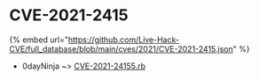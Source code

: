 # CVE-2021-2415
{% embed url="https://github.com/Live-Hack-CVE/full_database/blob/main/cves/2021/CVE-2021-2415.json" %}

* 0dayNinja ~> [CVE-2021-24155.rb](https://www.alice-snow.ru/2021/database/cve-2021-2415/cve-2021-24155.rb-0dayninja)
